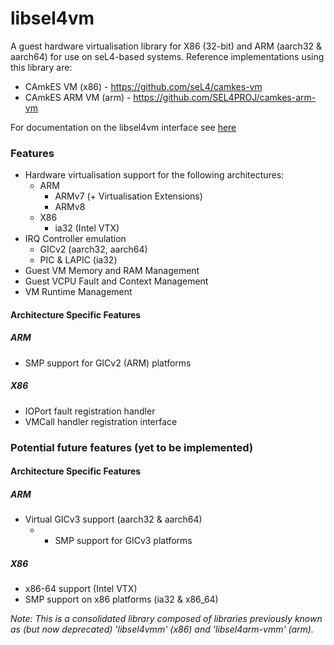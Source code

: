 <!--
     Copyright 2019, Data61, CSIRO (ABN 41 687 119 230)

     SPDX-License-Identifier: CC-BY-SA-4.0
-->

# libsel4vm

A guest hardware virtualisation library for X86 (32-bit) and ARM (aarch32 & aarch64) for use on seL4-based systems.
Reference implementations using this library are:
* CAmkES VM (x86) - https://github.com/seL4/camkes-vm
* CAmkES ARM VM (arm) - https://github.com/SEL4PROJ/camkes-arm-vm

For documentation on the libsel4vm interface see [here](docs/)

### Features
* Hardware virtualisation support for the following architectures:
    * ARM
        * ARMv7 (+ Virtualisation Extensions)
        * ARMv8
    * X86
        * ia32 (Intel VTX)
* IRQ Controller emulation
    * GICv2 (aarch32, aarch64)
    * PIC & LAPIC (ia32)
* Guest VM Memory and RAM Management
* Guest VCPU Fault and Context Management
* VM Runtime Management

#### Architecture Specific Features

#####  ARM
* SMP support for GICv2 (ARM) platforms
##### X86
* IOPort fault registration handler
* VMCall handler registration interface

### Potential future features (yet to be implemented)

#### Architecture Specific Features
##### ARM
* Virtual GICv3 support (aarch32 & aarch64)
    * + SMP support for GICv3 platforms
##### X86
* x86-64 support (Intel VTX)
* SMP support on x86 platforms (ia32 & x86\_64)

*Note: This is a consolidated library composed of libraries previously known as (but now deprecated) 'libsel4vmm' (x86)
and 'libsel4arm-vmm' (arm).*
